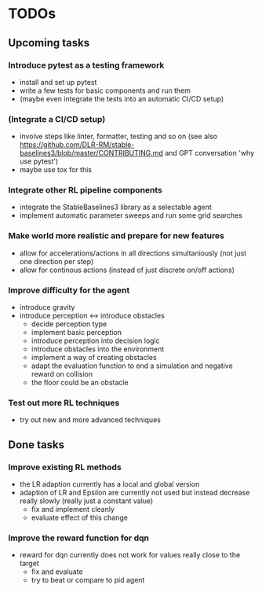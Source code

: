 # TODOs

## Upcoming tasks

### Introduce pytest as a testing framework
- install and set up pytest
- write a few tests for basic components and run them
- (maybe even integrate the tests into an automatic CI/CD setup)

### (Integrate a CI/CD setup)
- involve steps like linter, formatter, testing and so on (see also https://github.com/DLR-RM/stable-baselines3/blob/master/CONTRIBUTING.md and GPT conversation 'why use pytest')
- maybe use tox for this

### Integrate other RL pipeline components
- integrate the StableBaselines3 library as a selectable agent
- implement automatic parameter sweeps and run some grid searches

### Make world more realistic and prepare for new features
- allow for accelerations/actions in all directions simultaniously (not just one direction per step)
- allow for continous actions (instead of just discrete on/off actions)

### Improve difficulty for the agent
- introduce gravity
- introduce perception <-> introduce obstacles
    - decide perception type
    - implement basic perception
    - introduce perception into decision logic
    - introduce obstacles into the environment
    - implement a way of creating obstacles
    - adapt the evaluation function to end a simulation and negative reward on collision
    - the floor could be an obstacle

### Test out more RL techniques
- try out new and more advanced techniques

## Done tasks

### Improve existing RL methods
- the LR adaption currently has a local and global version
- adaption of LR and Epsilon are currently not used but instead decrease really slowly (really just a constant value)
    - fix and implement cleanly
    - evaluate effect of this change

### Improve the reward function for dqn
- reward for dqn currently does not work for values really close to the target
    - fix and evaluate
    - try to beat or compare to pid agent
    